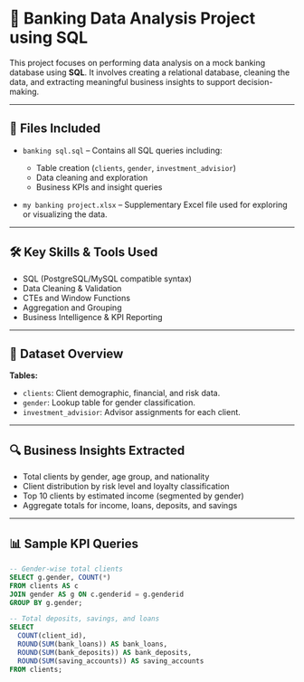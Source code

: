 # 🏦 Banking Data Analysis Project using SQL

This project focuses on performing data analysis on a mock banking database using **SQL**. It involves creating a relational database, cleaning the data, and extracting meaningful business insights to support decision-making.

---

## 📁 Files Included

- `banking sql.sql` – Contains all SQL queries including:
  - Table creation (`clients`, `gender`, `investment_advisior`)
  - Data cleaning and exploration
  - Business KPIs and insight queries

- `my banking project.xlsx` – Supplementary Excel file used for exploring or visualizing the data.

---

## 🛠️ Key Skills & Tools Used

- SQL (PostgreSQL/MySQL compatible syntax)  
- Data Cleaning & Validation  
- CTEs and Window Functions  
- Aggregation and Grouping  
- Business Intelligence & KPI Reporting

---

## 🧾 Dataset Overview

**Tables:**

- `clients`: Client demographic, financial, and risk data.
- `gender`: Lookup table for gender classification.
- `investment_advisior`: Advisor assignments for each client.

---

## 🔍 Business Insights Extracted

- Total clients by gender, age group, and nationality
- Client distribution by risk level and loyalty classification
- Top 10 clients by estimated income (segmented by gender)
- Aggregate totals for income, loans, deposits, and savings

---

## 📊 Sample KPI Queries

```sql
-- Gender-wise total clients
SELECT g.gender, COUNT(*) 
FROM clients AS c
JOIN gender AS g ON c.genderid = g.genderid
GROUP BY g.gender;

-- Total deposits, savings, and loans
SELECT
  COUNT(client_id),
  ROUND(SUM(bank_loans)) AS bank_loans,
  ROUND(SUM(bank_deposits)) AS bank_deposits,
  ROUND(SUM(saving_accounts)) AS saving_accounts
FROM clients;
